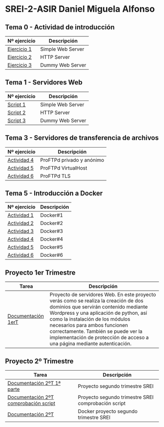 # SREI-2-ASIR Daniel Miguela Alfonso

## Tema 0 - Actividad de introducción
|Nº ejercicio|Descripción     |
|------------|----------------|
|[Ejercicio 1](/Tema0/Ejemplo1.md)|Simple Web Server|
|[Ejercicio 2](/Tema0/Ejemplo2.md)|HTTP Server      |
|[Ejercicio 3](/Tema0/Ejemplo3.md)|Dummy Web Server |

## Tema 1 - Servidores Web
|Nº ejercicio|Descripción     |
|------------|----------------|
|[Script 1](Tema1/Script1.md)|Simple Web Server|
|[Script 2](Tema1/Script2.md)|HTTP Server      |
|[Script 3](Tema1/Script3.md)|Dummy Web Server |

## Tema 3 - Servidores de transferencia de archivos

|Nº ejercicio|Descripción     |
|------------|----------------|
|[Actividad 4](Tema3/Actividad1.md)|ProFTPd privado y anónimo|
|[Actividad 5](Tema3/Actividad2.md)|ProFTPd VirtualHost|
|[Actividad 6](Tema3/Actividad3.md)|ProFTPd TLS|


## Tema 5 - Introducción a Docker

|Nº ejercicio|Descripción     |
|------------|----------------|
|[Actividad 1](Tema5/Actividad1.md)|Docker#1|
|[Actividad 2](Tema5/Actividad2.md)|Docker#2|
|[Actividad 3](Tema5/Actividad3.md)|Docker#3|
|[Actividad 4](Tema5/Actividad4.md)|Docker#4|
|[Actividad 5](Tema5/Actividad5.md)|Docker#5|
|[Actividad 6](Tema5/Actividad6.md)|Docker#6|

## Proyecto 1er Trimestre
|Tarea|Descripción|
|-----|-----------|
|[Documentación 1erT](Trabajo%201er%20T/Documentación.md)|Proyecto de servidores Web. En este proyecto verás como se realiza la creación de dos dominios que servirán contenido mediante Wordpress y una aplicación de python, así como la instalación de los módulos necesarios para ambos funcionen correctamente. También se puede ver la implementación de protección de acceso a una página mediante autenticación.|

## Proyecto 2º Trimestre
|Tarea|Descripción|
|-----|-----------|
|[Documentación 2ºT 1ª parte](/Proyecto%202º%20Trimestre/documentacion.md)|Proyecto segundo trimestre SREI|
|[Documentación 2ºT comprobación script](/Proyecto%202º%20Trimestre/comprobacion.md)|Proyecto segundo trimestre SREI comprobación script|
|[Documentación 2ºT](/Proyecto%202º%20Trimestre/primeraparteextra.md)|Docker proyecto segundo trimestre SREI|
